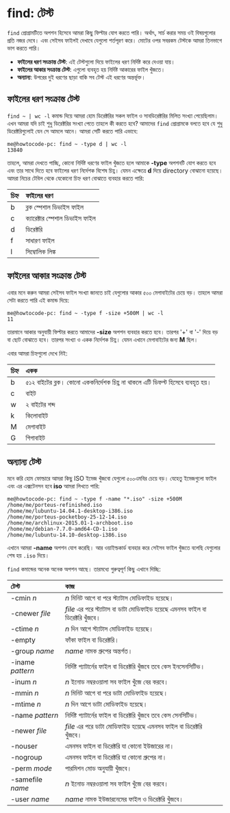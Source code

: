 # find: টেস্ট

`find` প্রোগ্রামটিতে অপশন হিসেবে আমরা কিছু ফিল্টার যোগ করতে পারি। অর্থাৎ, সার্চ করার সময় ওই বিষয়গুলোর প্রতি নজর দেবে। এবং সেইসব ফাইলই দেখাবে যেগুলো শর্তপূরণ করে। মোটের ওপর সবরকম টেস্টকে আমরা তিনভাগে ভাগ করতে পারি।

* **ফাইলের ধরণ সংক্রান্ত টেস্ট**: এই টেস্টগুলো দিয়ে ফাইলের ধরণ নির্দিষ্ট করে দেওয়া যায়।
* **ফাইলের আকার সংক্রান্ত টেস্ট**: এগুলো ব্যবহৃত হয় নির্দিষ্ট আকারের ফাইল খুঁজতে।
* **অন্যান্য**: উপরের দুই ধরণের ছাড়া বাকি সব টেস্ট এই ধরণের অন্তর্ভূক্ত।

## ফাইলের ধরণ সংক্রান্ত টেস্ট

`find ~ | wc -l` কমান্ড দিয়ে আমরা হোম ডিরেক্টরির সকল ফাইল ও সাবডিরেক্টরির মিলিত সংখ্যা পেয়েছিলাম। এখন আমরা যদি চাই শুধু ডিরেক্টরির সংখ্যা পেতে তাহলে কী করতে হবে? আমাদের `find` প্রোগ্রামকে বলতে হবে যে শুধু ডিরেক্টরিগুলোই যেন সে আমলে আনে। আমরা সেটি করতে পারি এভাবে:

```text
me@howtocode-pc: find ~ -type d | wc -l
13840
```

তাহলে, আমরা দেখতে পাচ্ছি, কোনো নির্দিষ্ট ধরণের ফাইল খুঁজতে হলে আমাকে **-type** অপশনটি যোগ করতে হবে এবং তার সাথে দিতে হবে ফাইলের ধরণ নির্দেশক বিশেষ চিহ্ণ। যেমন এক্ষেত্রে **d** দিয়ে directory বোঝানো হয়েছে। আমরা নিচের টেবিল থেকে যেকোনো চিহ্ন ধরণ বোঝাতে ব্যবহার করতে পারি:

| চিহ্ন | ফাইলের ধরণ |
| :--- | :--- |
| b | ব্লক স্পেশাল ডিভাইস ফাইল |
| c | ক্যারেক্টার স্পেশাল ডিভাইস ফাইল |
| d | ডিরেক্টরি |
| f | সাধারণ ফাইল |
| l | সিম্বোলিক লিঙ্ক |

## ফাইলের আকার সংক্রান্ত টেস্ট

এবার মনে করুন আমরা সেইসব ফাইল সংখ্যা জানতে চাই যেগুলোর আকার ৫০০ মেগাবাইটের চেয়ে বড়। তাহলে আমরা সেটা করতে পারি এই কমান্ড দিয়ে:

```text
me@howtocode-pc: find ~ -type f -size +500M | wc -l
11
```

তারমানে আকার অনুযায়ী ফিল্টার করতে আমাদের **-size** অপশন ব্যবহার করতে হবে। তারপর '+' বা '-' দিয়ে বড় বা ছোট বোঝাতে হবে। তারপর সংখ্যা ও একক নির্দেশক চিহ্ণ। যেমন এখানে মেগাবাইটের জন্য **M** ছিল।

এবার আমরা চিহ্নগুলো দেখে নিই:

| চিহ্ন | একক |
| :--- | :--- |
| b | ৫১২ বাইটের ব্লক। কোনো এককনির্দেশক চিহ্ণ না থাকলে এটি ডিফল্ট হিসেবে ব্যবহৃত হয়। |
| c | বাইট |
| w | ২ বাইটের শব্দ |
| k | কিলোবাইট |
| M | মেগাবাইট |
| G | গিগাবাইট |

## অন্যান্য টেস্ট

মনে করি হোম ফোল্ডারে আমরা কিছু ISO ইমেজ খুঁজবো যেগুলো ৫০০এমবির চেয়ে বড়। যেহেতু ইমেজগুলো ফাইল এবং এর এক্সটেনসন হবে **iso** আমরা লিখতে পারি:

```text
me@howtocode-pc: find ~ -type f -name "*.iso" -size +500M
/home/me/porteus-refinished.iso
/home/me/lubuntu-14.04.1-desktop-i386.iso
/home/me/porteus-pocketboy-25-12-14.iso
/home/me/archlinux-2015.01-1-archboot.iso
/home/me/debian-7.7.0-amd64-CD-1.iso
/home/me/lubuntu-14.10-desktop-i386.iso
```

এখানে আমরা **-name** অপশন যোগ করেছি। আর ওয়াইল্ডকার্ড ব্যবহার করে সেইসব ফাইল খুঁজতে বলেছি যেগুলোর শেষ হয় `.iso` দিয়ে।

`find` কমান্ডের অনেক অনেক অপশন আছে। তারমধ্যে গুরুত্বপূর্ণ কিছু এখানে দিচ্ছি:

| টেস্ট | কাজ |
| :--- | :--- |
| -cmin _n_ | _n_ মিনিট আগে বা পরে স্ট্যাটাস মোডিফাইড হয়েছে। |
| -cnewer _file_ | _file_ এর পরে স্ট্যাটাস বা ডাটা মোডিফাইড হয়েছে এমনসব ফাইল বা ডিরেক্টরি খুঁজবে। |
| -ctime _n_ | _n_ দিন আগে স্ট্যাটাস মোডিফাইড হয়েছে। |
| -empty | ফাঁকা ফাইল বা ডিরেক্টরি। |
| -group _name_ | _name_ নামক গ্রুপের অন্তর্গত। |
| -iname _pattern_ | নির্দিষ্ট প্যাটার্নের ফাইল বা ডিরেক্টরি খুঁজবে তবে কেস ইনসেনসিটিভ। |
| -inum _n_ | _n_ ইনোড নম্বরওয়ালা সব ফাইল খুঁজে বের করবে। |
| -mmin _n_ | _n_ মিনিট আগে বা পরে ডাটা মোডিফাইড হয়েছে। |
| -mtime _n_ | _n_ দিন আগে ডাটা মোডিফাইড হয়েছে। |
| -name _pattern_ | নির্দিষ্ট প্যাটার্নের ফাইল বা ডিরেক্টরি খুঁজবে তবে কেস সেনসিটিভ। |
| -newer _file_ | _file_ এর পরে ডাটা মোডিফাইড হয়েছে এমনসব ফাইল বা ডিরেক্টরি খুঁজবে। |
| -nouser | এমনসব ফাইল বা ডিরেক্টরি যা কোনো ইউজারের না। |
| -nogroup | এমনসব ফাইল বা ডিরেক্টরি যা কোনো গ্রুপের না। |
| -perm _mode_ | পারমিশন মোড অনুযায়ী খুঁজবে। |
| -samefile _name_ | _n_ ইনোড নম্বরওয়ালা সব ফাইল খুঁজে বের করবে। |
| -user _name_ | _name_ নামক ইউজারনেমের ফাইল ও ডিরেক্টরি খুঁজবে। |

